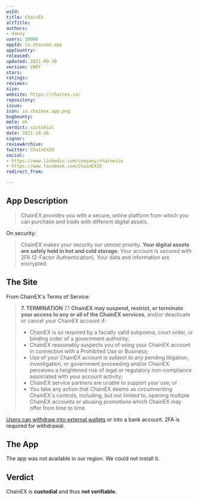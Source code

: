 ```yaml
---
wsId: 
title: ChainEX
altTitle: 
authors:
- danny
users: 10000
appId: io.chainex.app
appCountry: 
released: 
updated: 2021-09-30
version: VARY
stars: 
ratings: 
reviews: 
size: 
website: https://chainex.io/
repository: 
issue: 
icon: io.chainex.app.png
bugbounty: 
meta: ok
verdict: custodial
date: 2021-10-26
signer: 
reviewArchive: 
twitter: ChainEXIO
social:
- https://www.linkedin.com/company/chainexio
- https://www.facebook.com/ChainEXIO
redirect_from: 

---
```


## App Description

> ChainEX provides you with a secure, online platform from which you can purchase and trade with different digital assets.

On security:

> ChainEX makes your security our utmost priority. **Your digital assets are safely held in hot and cold storage.** Your account is secured with 2FA (2-Factor Authentication). Your data and information are encrypted.

## The Site

From ChainEX's Terms of Service:

> **7. TERMINATION**
> 7.1 **ChainEX may suspend, restrict, or terminate your access to any or all of the ChainEX services**, and/or deactivate or cancel your ChainEX account if:
> - ChainEX is so required by a facially valid subpoena, court order, or binding order of a government authority;
> - ChainEX reasonably suspects you of using your ChainEX account in connection with a Prohibited Use or Business;
> - Use of your ChainEX account is subject to any pending litigation, investigation, or government proceeding and/or ChainEX perceives a heightened risk of legal or regulatory non-compliance associated with your account activity;
> - ChainEX service partners are unable to support your use; or
> - You take any action that ChainEX deems as circumventing ChainEX's controls, including, but not limited to, opening multiple ChainEX accounts or abusing promotions which ChainEX may offer from time to time.

[Users can withdraw into external wallets](https://osticket.chainex.io/kb/faq.php?id=106) or into a bank account. 2FA is required for withdrawal.

## The App

The app was not available in our region. We could not install it.

## Verdict

ChainEX is **custodial** and thus **not verifiable.**
